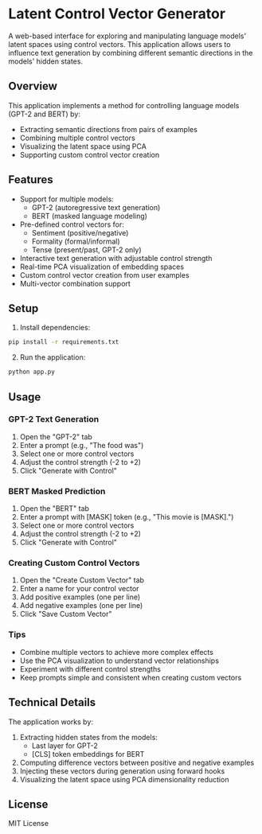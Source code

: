 # Latent Control Vector Generator

A web-based interface for exploring and manipulating language models' latent spaces using control vectors. This application allows users to influence text generation by combining different semantic directions in the models' hidden states.

## Overview

This application implements a method for controlling language models (GPT-2 and BERT) by:
- Extracting semantic directions from pairs of examples
- Combining multiple control vectors
- Visualizing the latent space using PCA
- Supporting custom control vector creation

## Features

- Support for multiple models:
  - GPT-2 (autoregressive text generation)
  - BERT (masked language modeling)
- Pre-defined control vectors for:
  - Sentiment (positive/negative)
  - Formality (formal/informal)
  - Tense (present/past, GPT-2 only)
- Interactive text generation with adjustable control strength
- Real-time PCA visualization of embedding spaces
- Custom control vector creation from user examples
- Multi-vector combination support

## Setup

1. Install dependencies:
```bash
pip install -r requirements.txt
```

2. Run the application:
```bash
python app.py
```

## Usage

### GPT-2 Text Generation

1. Open the "GPT-2" tab
2. Enter a prompt (e.g., "The food was")
3. Select one or more control vectors
4. Adjust the control strength (-2 to +2)
5. Click "Generate with Control"

### BERT Masked Prediction

1. Open the "BERT" tab
2. Enter a prompt with [MASK] token (e.g., "This movie is [MASK].")
3. Select one or more control vectors
4. Adjust the control strength (-2 to +2)
5. Click "Generate with Control"

### Creating Custom Control Vectors

1. Open the "Create Custom Vector" tab
2. Enter a name for your control vector
3. Add positive examples (one per line)
4. Add negative examples (one per line)
5. Click "Save Custom Vector"

### Tips

- Combine multiple vectors to achieve more complex effects
- Use the PCA visualization to understand vector relationships
- Experiment with different control strengths
- Keep prompts simple and consistent when creating custom vectors

## Technical Details

The application works by:
1. Extracting hidden states from the models:
   - Last layer for GPT-2
   - [CLS] token embeddings for BERT
2. Computing difference vectors between positive and negative examples
3. Injecting these vectors during generation using forward hooks
4. Visualizing the latent space using PCA dimensionality reduction

## License

MIT License

